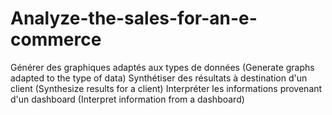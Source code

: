 # Analyze-the-sales-for-an-e-commerce
Générer des graphiques adaptés aux types de données (Generate graphs adapted to the type of data)
Synthétiser des résultats à destination d'un client (Synthesize results for a client)
Interpréter les informations provenant d'un dashboard (Interpret information from a dashboard)
